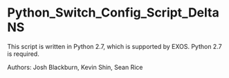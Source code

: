 # Python_Switch_Config_Script_DeltaNS
This script is written in Python 2.7, which is supported by EXOS.
Python 2.7 is required.

Authors: Josh Blackburn, Kevin Shin, Sean Rice
